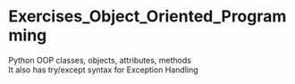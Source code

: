# Exercises_Object_Oriented_Programming
Python OOP classes, objects, attributes, methods<br>
It also has try/except syntax for Exception Handling
